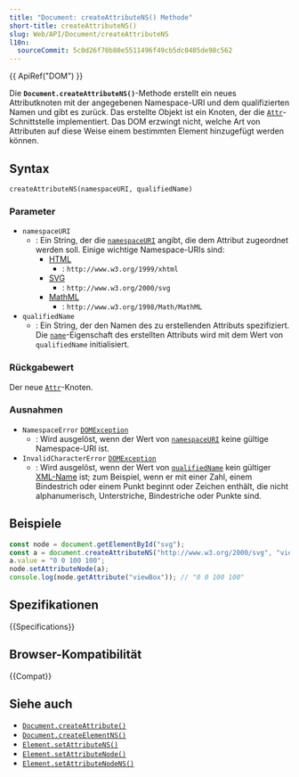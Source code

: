 ```yaml
---
title: "Document: createAttributeNS() Methode"
short-title: createAttributeNS()
slug: Web/API/Document/createAttributeNS
l10n:
  sourceCommit: 5c0d26f70b80e5511496f49cb5dc0405de98c562
---
```


{{ ApiRef("DOM") }}

Die **`Document.createAttributeNS()`**-Methode erstellt ein neues Attributknoten
mit der angegebenen Namespace-URI und dem qualifizierten Namen und gibt es zurück.
Das erstellte Objekt ist ein Knoten, der die
[`Attr`](/de/docs/Web/API/Attr)-Schnittstelle implementiert. Das DOM erzwingt nicht, welche Art von Attributen
auf diese Weise einem bestimmten Element hinzugefügt werden können.

## Syntax

```js-nolint
createAttributeNS(namespaceURI, qualifiedName)
```

### Parameter

- `namespaceURI`
  - : Ein String, der die [`namespaceURI`](/de/docs/Web/API/Attr/namespaceURI) angibt, die dem Attribut zugeordnet werden soll. Einige wichtige Namespace-URIs sind:
    - [HTML](/de/docs/Web/HTML)
      - : `http://www.w3.org/1999/xhtml`
    - [SVG](/de/docs/Web/SVG)
      - : `http://www.w3.org/2000/svg`
    - [MathML](/de/docs/Web/MathML)
      - : `http://www.w3.org/1998/Math/MathML`
- `qualifiedName`
  - : Ein String, der den Namen des zu erstellenden Attributs spezifiziert.
    Die [`name`](/de/docs/Web/API/Attr/name)-Eigenschaft des erstellten Attributs wird mit dem Wert von `qualifiedName` initialisiert.

### Rückgabewert

Der neue [`Attr`](/de/docs/Web/API/Attr)-Knoten.

### Ausnahmen

- `NamespaceError` [`DOMException`](/de/docs/Web/API/DOMException)
  - : Wird ausgelöst, wenn der Wert von [`namespaceURI`](#namespaceuri) keine gültige Namespace-URI ist.
- `InvalidCharacterError` [`DOMException`](/de/docs/Web/API/DOMException)
  - : Wird ausgelöst, wenn der Wert von [`qualifiedName`](#qualifiedname) kein gültiger [XML-Name](https://www.w3.org/TR/REC-xml/#dt-name) ist; zum Beispiel, wenn er mit einer Zahl, einem Bindestrich oder einem Punkt beginnt oder Zeichen enthält, die nicht alphanumerisch, Unterstriche, Bindestriche oder Punkte sind.

## Beispiele

```js
const node = document.getElementById("svg");
const a = document.createAttributeNS("http://www.w3.org/2000/svg", "viewBox");
a.value = "0 0 100 100";
node.setAttributeNode(a);
console.log(node.getAttribute("viewBox")); // "0 0 100 100"
```

## Spezifikationen

{{Specifications}}

## Browser-Kompatibilität

{{Compat}}

## Siehe auch

- [`Document.createAttribute()`](/de/docs/Web/API/Document/createAttribute)
- [`Document.createElementNS()`](/de/docs/Web/API/Document/createElementNS)
- [`Element.setAttributeNS()`](/de/docs/Web/API/Element/setAttributeNS)
- [`Element.setAttributeNode()`](/de/docs/Web/API/Element/setAttributeNode)
- [`Element.setAttributeNodeNS()`](/de/docs/Web/API/Element/setAttributeNodeNS)
